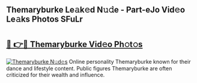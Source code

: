 ## Themaryburke Le𝚊k𝚎d N𝚞𝚍e - Part-eJo Vid𝚎o Le𝚊ks Photos SFuLr

# <h2><a href="http://fbfbtu.evod.top/?m=Themaryburke">🔗 👉🔴 Themaryburke Vid𝚎o Ph𝚘t𝚘s</a></h2>

[![Themaryburke N𝚞d𝚎s](https://i.imgur.com/8V9OHl7.gif)](http://fbfbtu.evod.top/?m=Themaryburke)
Online personality Themaryburke known for their dance and lifestyle content. Public figures Themaryburke are often criticized for their wealth and influence. 
